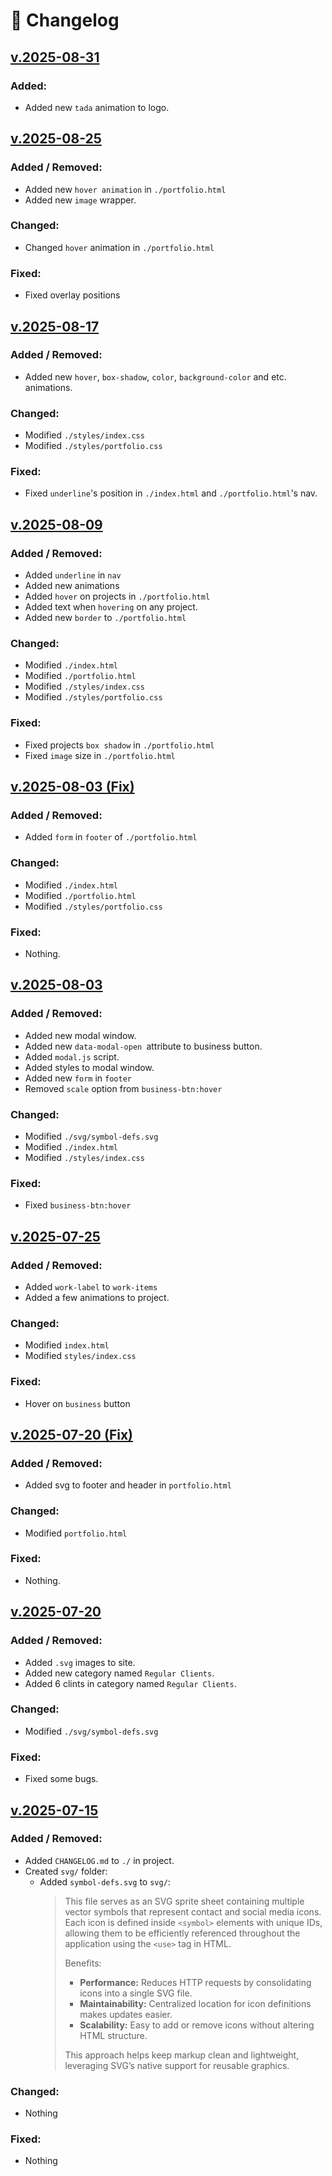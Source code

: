 # 📄 Changelog

## [v.2025-08-31](https://github.com/Matvej-Povroznyk/WebStudio-HomeWork)

### Added:

- Added new `tada` animation to logo.

## [v.2025-08-25](https://github.com/Matvej-Povroznyk/WebStudio-HomeWork)

### Added / Removed:

- Added new `hover animation` in `./portfolio.html`
- Added new `image` wrapper.

### Changed:

- Changed `hover` animation in `./portfolio.html`

### Fixed:

- Fixed overlay positions

## [v.2025-08-17](https://github.com/Matvej-Povroznyk/WebStudio-HomeWork)

### Added / Removed:

- Added new `hover`, `box-shadow`, `color`, `background-color` and etc. animations.

### Changed:

- Modified `./styles/index.css`
- Modified `./styles/portfolio.css`

### Fixed:

- Fixed `underline`'s position in `./index.html` and `./portfolio.html`'s nav.


## [v.2025-08-09](https://github.com/Matvej-Povroznyk/WebStudio-HomeWork)

### Added / Removed:

- Added `underline` in `nav`
- Added new animations
- Added `hover` on projects in `./portfolio.html`
- Added text when `hovering` on any project.
- Added new `border` to `./portfolio.html`

### Changed:

- Modified `./index.html`
- Modified `./portfolio.html`
- Modified `./styles/index.css`
- Modified `./styles/portfolio.css`

### Fixed:

- Fixed projects `box shadow` in `./portfolio.html`
- Fixed `image` size in `./portfolio.html`

## [v.2025-08-03 (Fix)](https://github.com/Matvej-Povroznyk/WebStudio-HomeWork)

### Added / Removed:

- Added `form` in `footer` of `./portfolio.html`

### Changed:

- Modified `./index.html`
- Modified `./portfolio.html`
- Modified `./styles/portfolio.css`

### Fixed:

- Nothing.

## [v.2025-08-03](https://github.com/Matvej-Povroznyk/WebStudio-HomeWork)

### Added / Removed:

- Added new modal window.
- Added new `data-modal-open `attribute to business button.
- Added `modal.js` script.
- Added styles to modal window.
- Added new `form` in `footer`
- Removed `scale` option from `business-btn:hover`

### Changed:

- Modified `./svg/symbol-defs.svg`
- Modified `./index.html`
- Modified `./styles/index.css`

### Fixed:

- Fixed `business-btn:hover`

## [v.2025-07-25](https://github.com/Matvej-Povroznyk/WebStudio-HomeWork)

### Added / Removed:

- Added `work-label` to `work-items`
- Added a few animations to project.

### Changed:

- Modified `index.html`
- Modified `styles/index.css`

### Fixed:

- Hover on `business` button

## [v.2025-07-20 (Fix)](https://github.com/Matvej-Povroznyk/WebStudio-HomeWork)

### Added / Removed:

- Added svg to footer and header in `portfolio.html`

### Changed:

- Modified `portfolio.html`

### Fixed:

- Nothing.

## [v.2025-07-20](https://github.com/Matvej-Povroznyk/WebStudio-HomeWork)

### Added / Removed:

- Added `.svg` images to site.
- Added new category named `Regular Clients`.
- Added 6 clints in category named `Regular Clients`.

### Changed:

- Modified `./svg/symbol-defs.svg`

### Fixed:

- Fixed some bugs.

## [v.2025-07-15](https://github.com/Matvej-Povroznyk/WebStudio-HomeWork)

### Added / Removed:

- Added `CHANGELOG.md` to `./` in project.
- Created `svg/` folder:
  - Added `symbol-defs.svg` to `svg/`:
    > This file serves as an SVG sprite sheet containing multiple vector symbols that represent contact and social media icons.  
    > Each icon is defined inside `<symbol>` elements with unique IDs, allowing them to be efficiently referenced throughout the application using the `<use>` tag in HTML.
    >
    > Benefits:
    >
    > - **Performance:** Reduces HTTP requests by consolidating icons into a single SVG file.
    > - **Maintainability:** Centralized location for icon definitions makes updates easier.
    > - **Scalability:** Easy to add or remove icons without altering HTML structure.
    >
    > This approach helps keep markup clean and lightweight, leveraging SVG’s native support for reusable graphics.

### Changed:

- Nothing

### Fixed:

- Nothing
